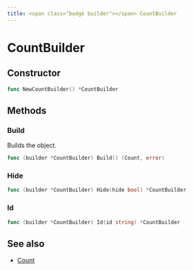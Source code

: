```yaml
---
title: <span class="badge builder"></span> CountBuilder
---
```

# <span class="badge builder"></span> CountBuilder

## Constructor

```go
func NewCountBuilder() *CountBuilder
```
## Methods

### <span class="badge object-method"></span> Build

Builds the object.

```go
func (builder *CountBuilder) Build() (Count, error)
```

### <span class="badge object-method"></span> Hide

```go
func (builder *CountBuilder) Hide(hide bool) *CountBuilder
```

### <span class="badge object-method"></span> Id

```go
func (builder *CountBuilder) Id(id string) *CountBuilder
```

## See also

 * <span class="badge object-type-struct"></span> [Count](./object-Count.md)
